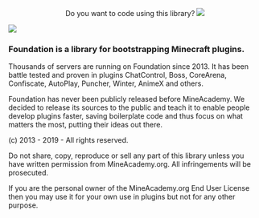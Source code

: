 <p align="center">
  Do you want to code using this library?
  <a href="https://mineacademy.org/gh-join">
    <img src="https://i.imgur.com/SuIyaDV.png" />
  </a>
</p>

[![](https://jitpack.io/v/kangarko/Foundation.svg)](https://jitpack.io/#kangarko/Foundation)

### Foundation is a library for bootstrapping Minecraft plugins.

Thousands of servers are running on Foundation since 2013. It has been battle tested and proven in plugins ChatControl, Boss, CoreArena, Confiscate, AutoPlay, Puncher, Winter, AnimeX and others.

Foundation has never been publicly released before MineAcademy. We decided to release its sources to the public and teach it to enable people develop plugins faster, saving boilerplate code and thus focus on what matters the most, putting their ideas out there.

(c) 2013 - 2019 - All rights reserved.

Do not share, copy, reproduce or sell any part of this library
unless you have written permission from MineAcademy.org.
All infringements will be prosecuted.

If you are the personal owner of the MineAcademy.org End User License
then you may use it for your own use in plugins but not for any other purpose.
